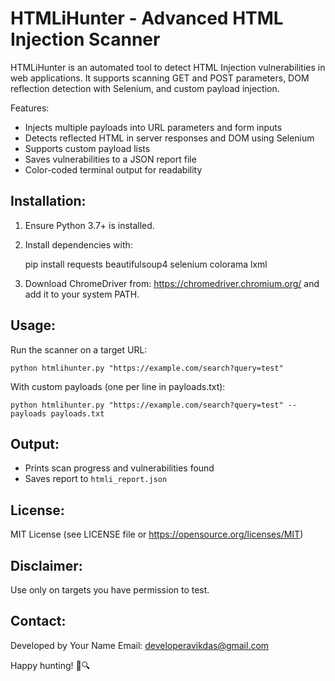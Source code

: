 HTMLiHunter - Advanced HTML Injection Scanner
=============================================

HTMLiHunter is an automated tool to detect HTML Injection vulnerabilities 
in web applications. It supports scanning GET and POST parameters, DOM 
reflection detection with Selenium, and custom payload injection.

Features:
- Injects multiple payloads into URL parameters and form inputs
- Detects reflected HTML in server responses and DOM using Selenium
- Supports custom payload lists
- Saves vulnerabilities to a JSON report file
- Color-coded terminal output for readability

Installation:
-------------
1. Ensure Python 3.7+ is installed.
2. Install dependencies with:

   pip install requests beautifulsoup4 selenium colorama lxml

3. Download ChromeDriver from:
   https://chromedriver.chromium.org/
   and add it to your system PATH.

Usage:
------
Run the scanner on a target URL:

    python htmlihunter.py "https://example.com/search?query=test"

With custom payloads (one per line in payloads.txt):

    python htmlihunter.py "https://example.com/search?query=test" --payloads payloads.txt

Output:
-------
- Prints scan progress and vulnerabilities found
- Saves report to `htmli_report.json`

License:
--------
MIT License (see LICENSE file or https://opensource.org/licenses/MIT)

Disclaimer:
-----------
Use only on targets you have permission to test.

Contact:
--------
Developed by Your Name
Email: developeravikdas@gmail.com

Happy hunting! 🐛🔍
